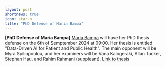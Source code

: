 ```yaml
---
layout: post
shortnews: true
icon: star-o
title: "PhD Defense of Maria Bampa"
---
```


<b>[PhD Defense of Maria Bampa]</b>
<a href="https://www.su.se/profiles/maba4574-1.435428">Maria Bampa</a> will have her PhD thesis defense on the 6th of Semptember 2024 at 09:00. Her thesis is entitled "Data-Driven AI for Patient and Public Health". The main opponent will be Myra Spiliopoulou, and her examiners will be Vana Kalogeraki, Allan Tucker, Stephan Hau, and Rahim Rahmani (suppleant). <a href="https://su.diva-portal.org/smash/record.jsf?pid=diva2%3A1873123&dswid=1977">Link to thesis</a>